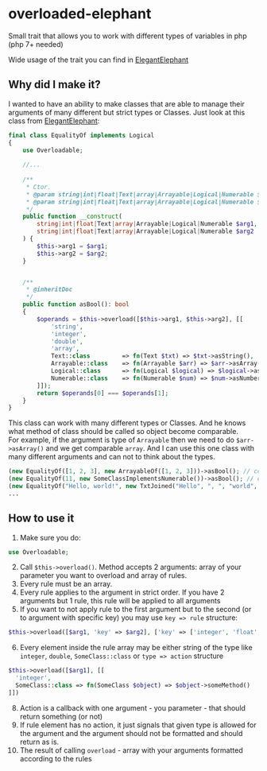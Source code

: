 # overloaded-elephant

Small trait that allows you to work with different types of variables in php (php 7+ needed)

Wide usage of the trait you can find in [ElegantElephant](https://github.com/maxonfjvipon/ElegantElephant)

## Why did I make it?

I wanted to have an ability to make classes that are able to manage their arguments of many different but strict types or Classes. Just look at this class from [ElegantElephant](https://github.com/maxonfjvipon/ElegantElephant):

```php
final class EqualityOf implements Logical
{
    use Overloadable;
    
    //...
    
    /**
     * Ctor.
     * @param string|int|float|Text|array|Arrayable|Logical|Numerable $arg1
     * @param string|int|float|Text|array|Arrayable|Logical|Numerable $arg2
     */
    public function __construct(
        string|int|float|Text|array|Arrayable|Logical|Numerable $arg1,
        string|int|float|Text|array|Arrayable|Logical|Numerable $arg2
    ) {
        $this->arg1 = $arg1;
        $this->arg2 = $arg2;
    }


    /**
     * @inheritDoc
     */
    public function asBool(): bool
    {
        $operands = $this->overload([$this->arg1, $this->arg2], [[
            'string',
            'integer',
            'double',
            'array',
            Text::class         => fn(Text $txt) => $txt->asString(),
            Arrayable::class    => fn(Arrayable $arr) => $arr->asArray(),
            Logical::class      => fn(Logical $logical) => $logical->asBool(),
            Numerable::class    => fn(Numerable $num) => $num->asNumber()
        ]]);
        return $operands[0] === $operands[1];
    }
}
```

This class can work with many different types or Classes. And he knows what method of class should be called so object become comparable.  
For example, if the argument is type of `Arrayable` then we need to do `$arr->asArray()` and we get comparable `array`. And I can use this one class with many different arguments and can not to think about the types.  

```php
(new EqualityOf([1, 2, 3], new ArrayableOf([1, 2, 3]))->asBool(); // comparing arrays
(new EqualityOf(11, new SomeClassImplementsNumerable())->asBool(); // comparing numbers
(new EqualityOf("Hello, world!", new TxtJoined("Hello", ", ", "world", "!")))->asBool(); // comparing string
...
```

## How to use it

1. Make sure you do:
```php
use Overloadable;
```
2. Call `$this->overload()`. Method accepts 2 arguments: array of your parameter you want to overload and array of rules.  
3. Every rule must be an array. 
4. Every rule applies to the argument in strict order. If you have 2 arguments but 1 rule, this rule will be applied to all arguments
5. If you want to not apply rule to the first argument but to the second (or to argument with specific key) you may use `key => rule` structure:
```php
$this->overload([$arg1, 'key' => $arg2], ['key' => ['integer', 'float', ...]]) // here rule will be not applied to $arg1
```
6. Every element inside the rule array may be either string of the type like `integer`, `double`, `SomeClass::class` or `type => action` structure
```php
$this->overload([$arg1], [[
  'integer',
  SomeClass::class => fn(SomeClass $object) => $object->someMethod() 
]])
```
8. Action is a callback with one argument - you parameter - that should return something (or not)
9. If rule element has no action, it just signals that given type is allowed for the argument and the argument should not be formatted and should return as is.
10. The result of calling `overload` - array with your arguments formatted according to the rules
